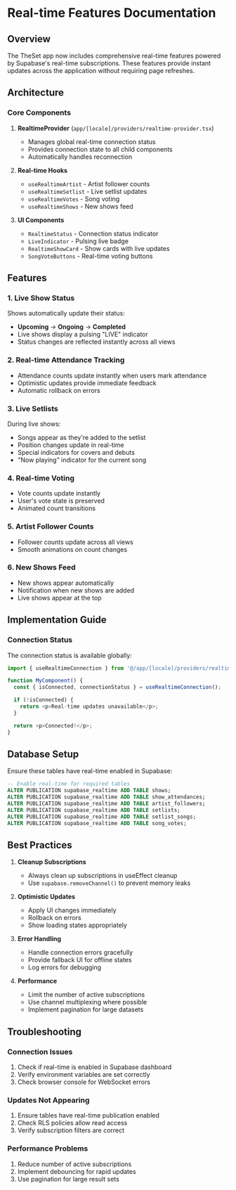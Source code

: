 # Real-time Features Documentation

## Overview

The TheSet app now includes comprehensive real-time features powered by Supabase's real-time subscriptions. These features provide instant updates across the application without requiring page refreshes.

## Architecture

### Core Components

1. **RealtimeProvider** (`app/[locale]/providers/realtime-provider.tsx`)
   - Manages global real-time connection status
   - Provides connection state to all child components
   - Automatically handles reconnection

2. **Real-time Hooks**
   - `useRealtimeArtist` - Artist follower counts
   - `useRealtimeSetlist` - Live setlist updates
   - `useRealtimeVotes` - Song voting
   - `useRealtimeShows` - New shows feed

3. **UI Components**
   - `RealtimeStatus` - Connection status indicator
   - `LiveIndicator` - Pulsing live badge
   - `RealtimeShowCard` - Show cards with live updates
   - `SongVoteButtons` - Real-time voting buttons

## Features

### 1. Live Show Status

Shows automatically update their status:

- **Upcoming** → **Ongoing** → **Completed**
- Live shows display a pulsing "LIVE" indicator
- Status changes are reflected instantly across all views

### 2. Real-time Attendance Tracking

- Attendance counts update instantly when users mark attendance
- Optimistic updates provide immediate feedback
- Automatic rollback on errors

### 3. Live Setlists

During live shows:

- Songs appear as they're added to the setlist
- Position changes update in real-time
- Special indicators for covers and debuts
- "Now playing" indicator for the current song

### 4. Real-time Voting

- Vote counts update instantly
- User's vote state is preserved
- Animated count transitions

### 5. Artist Follower Counts

- Follower counts update across all views
- Smooth animations on count changes

### 6. New Shows Feed

- New shows appear automatically
- Notification when new shows are added
- Live shows appear at the top

## Implementation Guide

### Connection Status

The connection status is available globally:

```typescript
import { useRealtimeConnection } from '@/app/[locale]/providers/realtime-provider';

function MyComponent() {
  const { isConnected, connectionStatus } = useRealtimeConnection();

  if (!isConnected) {
    return <p>Real-time updates unavailable</p>;
  }

  return <p>Connected!</p>;
}
```

## Database Setup

Ensure these tables have real-time enabled in Supabase:

```sql
-- Enable real-time for required tables
ALTER PUBLICATION supabase_realtime ADD TABLE shows;
ALTER PUBLICATION supabase_realtime ADD TABLE show_attendances;
ALTER PUBLICATION supabase_realtime ADD TABLE artist_followers;
ALTER PUBLICATION supabase_realtime ADD TABLE setlists;
ALTER PUBLICATION supabase_realtime ADD TABLE setlist_songs;
ALTER PUBLICATION supabase_realtime ADD TABLE song_votes;
```

## Best Practices

1. **Cleanup Subscriptions**
   - Always clean up subscriptions in useEffect cleanup
   - Use `supabase.removeChannel()` to prevent memory leaks

2. **Optimistic Updates**
   - Apply UI changes immediately
   - Rollback on errors
   - Show loading states appropriately

3. **Error Handling**
   - Handle connection errors gracefully
   - Provide fallback UI for offline states
   - Log errors for debugging

4. **Performance**
   - Limit the number of active subscriptions
   - Use channel multiplexing where possible
   - Implement pagination for large datasets

## Troubleshooting

### Connection Issues

1. Check if real-time is enabled in Supabase dashboard
2. Verify environment variables are set correctly
3. Check browser console for WebSocket errors

### Updates Not Appearing

1. Ensure tables have real-time publication enabled
2. Check RLS policies allow read access
3. Verify subscription filters are correct

### Performance Problems

1. Reduce number of active subscriptions
2. Implement debouncing for rapid updates
3. Use pagination for large result sets

